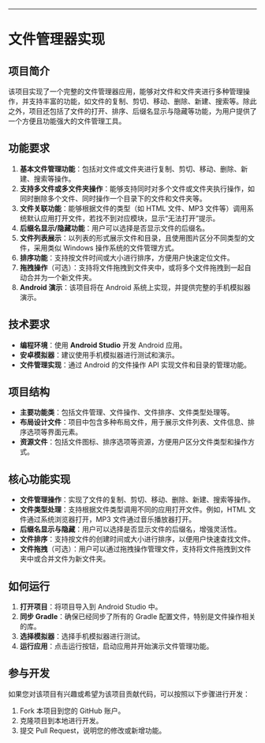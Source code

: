 
---

# 文件管理器实现

## 项目简介

该项目实现了一个完整的文件管理器应用，能够对文件和文件夹进行多种管理操作，并支持丰富的功能，如文件的复制、剪切、移动、删除、新建、搜索等。除此之外，项目还包括了文件的打开、排序、后缀名显示与隐藏等功能，为用户提供了一个方便且功能强大的文件管理工具。

## 功能要求

1. **基本文件管理功能**：包括对文件或文件夹进行复制、剪切、移动、删除、新建、搜索等操作。
2. **支持多文件或多文件夹操作**：能够支持同时对多个文件或文件夹执行操作，如同时删除多个文件、同时操作一个目录下的文件和文件夹等。
3. **文件关联功能**：能够根据文件的类型（如 HTML 文件、MP3 文件等）调用系统默认应用打开文件，若找不到对应模块，显示“无法打开”提示。
4. **后缀名显示/隐藏功能**：用户可以选择是否显示文件的后缀名。
5. **文件列表展示**：以列表的形式展示文件和目录，且使用图片区分不同类型的文件，采用类似 Windows 操作系统的文件管理方式。
6. **排序功能**：支持按文件时间或大小进行排序，方便用户快速定位文件。
7. **拖拽操作**（可选）：支持将文件拖拽到文件夹中，或将多个文件拖拽到一起自动合并为一个新文件夹。
8. **Android 演示**：该项目将在 Android 系统上实现，并提供完整的手机模拟器演示。

## 技术要求

- **编程环境**：使用 **Android Studio** 开发 Android 应用。
- **安卓模拟器**：建议使用手机模拟器进行测试和演示。
- **文件管理实现**：通过 Android 的文件操作 API 实现文件和目录的管理功能。

## 项目结构

- **主要功能类**：包括文件管理、文件操作、文件排序、文件类型处理等。
- **布局设计文件**：项目中包含多种布局文件，用于展示文件列表、文件信息、排序选项等界面元素。
- **资源文件**：包括文件图标、排序选项等资源，方便用户区分文件类型和操作方式。

## 核心功能实现

- **文件管理操作**：实现了文件的复制、剪切、移动、删除、新建、搜索等操作。
- **文件类型处理**：支持根据文件类型调用不同的应用打开文件。例如，HTML 文件通过系统浏览器打开，MP3 文件通过音乐播放器打开。
- **后缀名显示与隐藏**：用户可以选择是否显示文件的后缀名，增强灵活性。
- **文件排序**：支持按文件的创建时间或大小进行排序，以便用户快速查找文件。
- **文件拖拽**（可选）：用户可以通过拖拽操作管理文件，支持将文件拖拽到文件夹中或合并文件为新文件夹。

## 如何运行

1. **打开项目**：将项目导入到 Android Studio 中。
2. **同步 Gradle**：确保已经同步了所有的 Gradle 配置文件，特别是文件操作相关的库。
3. **选择模拟器**：选择手机模拟器进行测试。
4. **运行应用**：点击运行按钮，启动应用并开始演示文件管理功能。

## 参与开发

如果您对该项目有兴趣或希望为该项目贡献代码，可以按照以下步骤进行开发：

1. Fork 本项目到您的 GitHub 账户。
2. 克隆项目到本地进行开发。
3. 提交 Pull Request，说明您的修改或新增功能。
